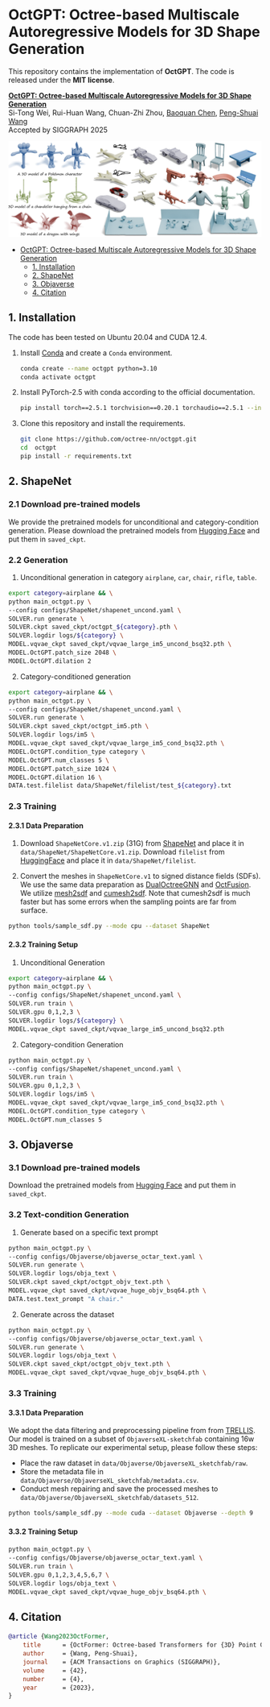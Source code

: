 # OctGPT: Octree-based Multiscale Autoregressive Models for 3D Shape Generation

This repository contains the implementation of **OctGPT**. The code is
released under the **MIT license**. 


**[OctGPT: Octree-based Multiscale Autoregressive Models for 3D Shape Generation](http://arxiv.org/)**<br/>
Si-Tong Wei, Rui-Huan Wang, Chuan-Zhi Zhou, [Baoquan Chen](https://baoquanchen.info/), [Peng-Shuai Wang](https://wang-ps.github.io/)<br/>
Accepted by SIGGRAPH 2025

![teaser](assets/teaser.png)


- [OctGPT: Octree-based Multiscale Autoregressive Models for 3D Shape Generation](#octgpt-octree-based-multiscale-autoregressive-models-for-3d-shape-generation)
  - [1. Installation](#1-installation)
  - [2. ShapeNet](#2-shapenet)
  - [3. Objaverse](#3-objaverse)
  - [4. Citation](#4-citation)


## 1. Installation

The code has been tested on Ubuntu 20.04 and CUDA 12.4.


1. Install [Conda](https://www.anaconda.com/) and create a `Conda` environment.

    ```bash
    conda create --name octgpt python=3.10
    conda activate octgpt
    ```

2. Install PyTorch-2.5 with conda according to the official documentation.

    ```bash
    pip install torch==2.5.1 torchvision==0.20.1 torchaudio==2.5.1 --index-url https://download.pytorch.org/whl/cu124
    ```

3. Clone this repository and install the requirements.

    ```bash
    git clone https://github.com/octree-nn/octgpt.git
    cd  octgpt
    pip install -r requirements.txt
    ```

## 2. ShapeNet

### 2.1 Download pre-trained models
We provide the pretrained models for unconditional and category-condition generation. Please download the pretrained models from [Hugging Face](https://huggingface.co/wst2001/OctGPT) and put them in `saved_ckpt`.

### 2.2 Generation
1. Unconditional generation in category `airplane`, `car`, `chair`, `rifle`, `table`.
```bash
export category=airplane && \
python main_octgpt.py \
--config configs/ShapeNet/shapenet_uncond.yaml \
SOLVER.run generate \
SOLVER.ckpt saved_ckpt/octgpt_${category}.pth \
SOLVER.logdir logs/${category} \
MODEL.vqvae_ckpt saved_ckpt/vqvae_large_im5_uncond_bsq32.pth \
MODEL.OctGPT.patch_size 2048 \
MODEL.OctGPT.dilation 2
```

2. Category-conditioned generation
```bash
export category=airplane && \
python main_octgpt.py \
--config configs/ShapeNet/shapenet_uncond.yaml \
SOLVER.run generate \
SOLVER.ckpt saved_ckpt/octgpt_im5.pth \
SOLVER.logdir logs/im5 \
MODEL.vqvae_ckpt saved_ckpt/vqvae_large_im5_cond_bsq32.pth \
MODEL.OctGPT.condition_type category \
MODEL.OctGPT.num_classes 5 \
MODEL.OctGPT.patch_size 1024 \
MODEL.OctGPT.dilation 16 \
DATA.test.filelist data/ShapeNet/filelist/test_${category}.txt
```

### 2.3 Training
#### 2.3.1 Data Preparation

1. Download `ShapeNetCore.v1.zip` (31G) from [ShapeNet](https://shapenet.org/) and place it in `data/ShapeNet/ShapeNetCore.v1.zip`. Download `filelist` from [HuggingFace](https://huggingface.co/wst2001/OctGPT) and place it in `data/ShapeNet/filelist`.

2. Convert the meshes in `ShapeNetCore.v1` to signed distance fields (SDFs).
We use the same data preparation as [DualOctreeGNN](https://github.com/microsoft/DualOctreeGNN.git) and [OctFusion](https://github.com/octree-nn/octfusion). We utilize [mesh2sdf](https://github.com/wang-ps/mesh2sdf) and [cumesh2sdf](https://github.com/eliphatfs/cumesh2sdf). Note that cumesh2sdf is much faster but has some errors when the sampling points are far from surface.
```bash
python tools/sample_sdf.py --mode cpu --dataset ShapeNet
```
#### 2.3.2 Training Setup

1. Unconditional Generation
```bash
export category=airplane && \
python main_octgpt.py \
--config configs/ShapeNet/shapenet_uncond.yaml \
SOLVER.run train \
SOLVER.gpu 0,1,2,3 \
SOLVER.logdir logs/${category} \
MODEL.vqvae_ckpt saved_ckpt/vqvae_large_im5_uncond_bsq32.pth
```

2. Category-condition Generation
```bash
python main_octgpt.py \
--config configs/ShapeNet/shapenet_uncond.yaml \
SOLVER.run train \
SOLVER.gpu 0,1,2,3 \
SOLVER.logdir logs/im5 \
MODEL.vqvae_ckpt saved_ckpt/vqvae_large_im5_cond_bsq32.pth \
MODEL.OctGPT.condition_type category \
MODEL.OctGPT.num_classes 5
```

## 3. Objaverse
### 3.1 Download pre-trained models
Download the pretrained models from [Hugging Face](https://huggingface.co/wst2001/OctGPT) and put them in `saved_ckpt`.

### 3.2 Text-condition Generation
1. Generate based on a specific text prompt
```bash
python main_octgpt.py \
--config configs/Objaverse/objaverse_octar_text.yaml \
SOLVER.run generate \
SOLVER.logdir logs/obja_text \
SOLVER.ckpt saved_ckpt/octgpt_objv_text.pth \
MODEL.vqvae_ckpt saved_ckpt/vqvae_huge_objv_bsq64.pth \
DATA.test.text_prompt "A chair."
```
2. Generate across the dataset
```bash
python main_octgpt.py \
--config configs/Objaverse/objaverse_octar_text.yaml \
SOLVER.run generate \
SOLVER.logdir logs/obja_text \
SOLVER.ckpt saved_ckpt/octgpt_objv_text.pth \
MODEL.vqvae_ckpt saved_ckpt/vqvae_huge_objv_bsq64.pth \
```

### 3.3 Training
#### 3.3.1 Data Preparation
We adopt the data filtering and preprocessing pipeline from from [TRELLIS](https://github.com/Microsoft/TRELLIS). Our model is trained on a subset of `ObjaverseXL-sketchfab` containing 16w 3D meshes.
To replicate our experimental setup, please follow these steps:
- Place the raw dataset in `data/Objaverse/ObjaverseXL_sketchfab/raw`.
- Store the metadata file in `data/Objaverse/ObjaverseXL_sketchfab/metadata.csv`.
- Conduct mesh repairing and save the processed meshes to `data/Objaverse/ObjaverseXL_sketchfab/datasets_512`.
```bash
python tools/sample_sdf.py --mode cuda --dataset Objaverse --depth 9
```
#### 3.3.2 Training Setup
```bash
python main_octgpt.py \
--config configs/Objaverse/objaverse_octar_text.yaml \
SOLVER.run train \
SOLVER.gpu 0,1,2,3,4,5,6,7 \
SOLVER.logdir logs/obja_text \
MODEL.vqvae_ckpt saved_ckpt/vqvae_huge_objv_bsq64.pth \
```

## 4. Citation
```bibtex
@article {Wang2023OctFormer,
    title      = {OctFormer: Octree-based Transformers for {3D} Point Clouds},
    author     = {Wang, Peng-Shuai},
    journal    = {ACM Transactions on Graphics (SIGGRAPH)},
    volume     = {42},
    number     = {4},
    year       = {2023},
}
   ```